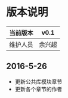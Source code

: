 # 版本说明

|     当前版本      |  v0.1 | 
|:----------:|:-----------:|
| 维护人员        |    余兴超     | 

## 2016-5-26 
  - 更新公共库模块章节
  - 更新各个章节的作者
